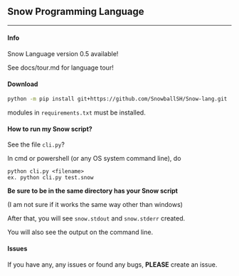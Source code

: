## Snow Programming Language 

***

#### Info
Snow Language version 0.5 available!

See docs/tour.md for language tour!

#### Download

```bash
python -m pip install git+https://github.com/SnowballSH/Snow-lang.git
```

modules in `requirements.txt` must be installed.

#### How to run my Snow script?

See the file `cli.py`?

In cmd or powershell (or any OS system command line), do

```
python cli.py <filename>
ex. python cli.py test.snow
```

**Be sure to be in the same directory has your Snow script**

(I am not sure if it works the same way other than windows)

After that, you will see `snow.stdout` and `snow.stderr` created.

You will also see the output on the command line.

#### Issues

If you have any, any issues or found any bugs, **PLEASE** create an issue.
